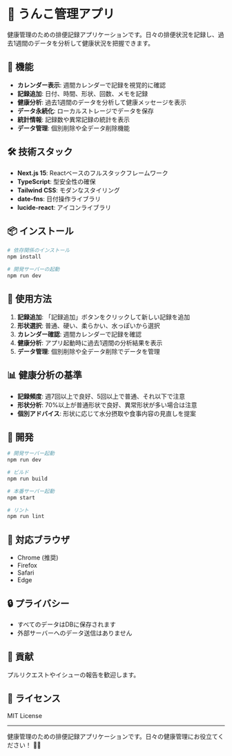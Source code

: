 # 💩 うんこ管理アプリ

健康管理のための排便記録アプリケーションです。日々の排便状況を記録し、過去1週間のデータを分析して健康状況を把握できます。

## 🚀 機能

- **カレンダー表示**: 週間カレンダーで記録を視覚的に確認
- **記録追加**: 日付、時間、形状、回数、メモを記録
- **健康分析**: 過去1週間のデータを分析して健康メッセージを表示
- **データ永続化**: ローカルストレージでデータを保存
- **統計情報**: 記録数や異常記録の統計を表示
- **データ管理**: 個別削除や全データ削除機能

## 🛠️ 技術スタック

- **Next.js 15**: Reactベースのフルスタックフレームワーク
- **TypeScript**: 型安全性の確保
- **Tailwind CSS**: モダンなスタイリング
- **date-fns**: 日付操作ライブラリ
- **lucide-react**: アイコンライブラリ

## 📦 インストール

```bash
# 依存関係のインストール
npm install

# 開発サーバーの起動
npm run dev
```

## 🎯 使用方法

1. **記録追加**: 「記録追加」ボタンをクリックして新しい記録を追加
2. **形状選択**: 普通、硬い、柔らかい、水っぽいから選択
3. **カレンダー確認**: 週間カレンダーで記録を確認
4. **健康分析**: アプリ起動時に過去1週間の分析結果を表示
5. **データ管理**: 個別削除や全データ削除でデータを管理

## 📊 健康分析の基準

- **記録頻度**: 週7回以上で良好、5回以上で普通、それ以下で注意
- **形状分析**: 70%以上が普通形状で良好、異常形状が多い場合は注意
- **個別アドバイス**: 形状に応じて水分摂取や食事内容の見直しを提案

## 🔧 開発

```bash
# 開発サーバー起動
npm run dev

# ビルド
npm run build

# 本番サーバー起動
npm start

# リント
npm run lint
```

## 📱 対応ブラウザ

- Chrome (推奨)
- Firefox
- Safari
- Edge

## 🔒 プライバシー

- すべてのデータはDBに保存されます
- 外部サーバーへのデータ送信はありません

## 🤝 貢献

プルリクエストやイシューの報告を歓迎します。

## 📄 ライセンス

MIT License

---

健康管理のための排便記録アプリケーションです。日々の健康管理にお役立てください！ 💩✨ 
